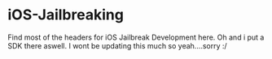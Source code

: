 iOS-Jailbreaking
============

Find most of the headers for iOS Jailbreak Development here. Oh and i put a SDK there aswell. I wont be updating this much so yeah....sorry :/

